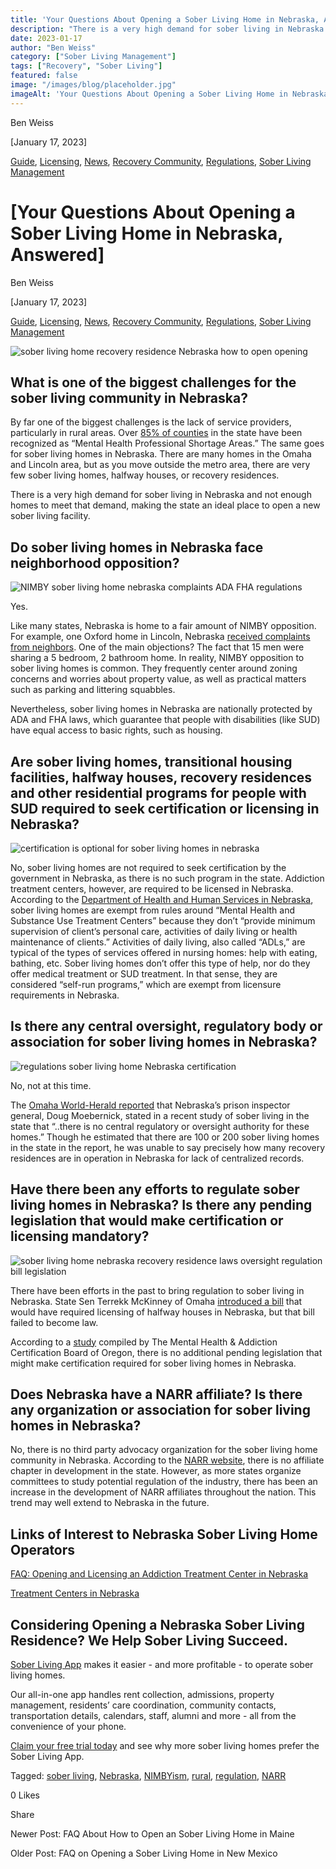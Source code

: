 ```yaml
---
title: 'Your Questions About Opening a Sober Living Home in Nebraska, Answered'
description: "There is a very high demand for sober living in Nebraska and not enough homes to meet that demand."
date: 2023-01-17
author: "Ben Weiss"
category: ["Sober Living Management"]
tags: ["Recovery", "Sober Living"]
featured: false
image: "/images/blog/placeholder.jpg"
imageAlt: 'Your Questions About Opening a Sober Living Home in Nebraska, Answered'
---
```


Ben Weiss

[January 17, 2023]

[Guide](/sober-living-app-blog/category/Guide), [Licensing](/sober-living-app-blog/category/Licensing), [News](/sober-living-app-blog/category/News), [Recovery Community](/sober-living-app-blog/category/Recovery+Community), [Regulations](/sober-living-app-blog/category/Regulations), [Sober Living Management](/sober-living-app-blog/category/Sober+Living+Management)

#  [Your Questions About Opening a Sober Living Home in Nebraska, Answered]

Ben Weiss

[January 17, 2023]

[Guide](/sober-living-app-blog/category/Guide), [Licensing](/sober-living-app-blog/category/Licensing), [News](/sober-living-app-blog/category/News), [Recovery Community](/sober-living-app-blog/category/Recovery+Community), [Regulations](/sober-living-app-blog/category/Regulations), [Sober Living Management](/sober-living-app-blog/category/Sober+Living+Management)

![sober living home recovery residence Nebraska how to open opening](/images/blog/your-questions-about-opening-a-sober-living-home-in-nebraska-answered/Screen_Shot_2023-01-10_at_4.00.50_PM.png)

## What is one of the biggest challenges for the sober living community in Nebraska? 

By far one of the biggest challenges is the lack of service providers, particularly in rural areas. Over [85% of counties](https://www.3newsnow.com/news/national/two-americas/rural-communities-lack-treatment-options-for-substance-use-disorders) in the state have been recognized as “Mental Health Professional Shortage Areas.” The same goes for sober living homes in Nebraska. There are many homes in the Omaha and Lincoln area, but as you move outside the metro area, there are very few sober living homes, halfway houses, or recovery residences. 

There is a very high demand for sober living in Nebraska and not enough homes to meet that demand, making the state an ideal place to open a new sober living facility. 

## Do sober living homes in Nebraska face neighborhood opposition? 

![NIMBY sober living home nebraska complaints ADA FHA regulations](/images/blog/your-questions-about-opening-a-sober-living-home-in-nebraska-answered/Screen_Shot_2023-01-10_at_4.00.28_PM.png)

Yes. 

Like many states, Nebraska is home to a fair amount of NIMBY opposition. For example, one Oxford home in Lincoln, Nebraska [received complaints from neighbors](https://journalstar.com/news/local/govt-and-politics/opponents-score-victory-in-complaints-over-sober-living-house-in-lincoln-with-14-residents/article_136d9e3e-f897-5538-a3e3-47049e0a5a2c.html). One of the main objections? The fact that 15 men were sharing a 5 bedroom, 2 bathroom home. In reality, NIMBY opposition to sober living homes is common. They frequently center around zoning concerns and worries about property value, as well as practical matters such as parking and littering squabbles. 

Nevertheless, sober living homes in Nebraska are nationally protected by ADA and FHA laws, which guarantee that people with disabilities (like SUD) have equal access to basic rights, such as housing. 

## Are sober living homes, transitional housing facilities, halfway houses, recovery residences and other residential programs for people with SUD required to seek certification or licensing in Nebraska?

![certification is optional for sober living homes in nebraska](/images/blog/your-questions-about-opening-a-sober-living-home-in-nebraska-answered/Screen_Shot_2023-01-10_at_6.05.36_PM.png)

No, sober living homes are not required to seek certification by the government in Nebraska, as there is no such program in the state. Addiction treatment centers, however, are required to be licensed in Nebraska. According to the [Department of Health and Human Services in Nebraska](https://dhhs.ne.gov/licensure/Pages/Mental-Health-Substance-Use-Treatment-Centers.aspx), sober living homes are exempt from rules around “Mental Health and Substance Use Treatment Centers” because they don’t “provide minimum supervision of client’s personal care, activities of daily living or health maintenance of clients.” Activities of daily living, also called “ADLs,” are typical of the types of services offered in nursing homes: help with eating, bathing, etc. Sober living homes don’t offer this type of help, nor do they offer medical treatment or SUD treatment. In that sense, they are considered “self-run programs,” which are exempt from licensure requirements in Nebraska. 

## Is there any central oversight, regulatory body or association for sober living homes in Nebraska? 

![regulations sober living home Nebraska certification](/images/blog/your-questions-about-opening-a-sober-living-home-in-nebraska-answered/Screen_Shot_2023-01-10_at_4.01.17_PM.png)

No, not at this time. 

The [Omaha World-Herald reported](https://omaha.com/news/local/crime-and-courts/no-licensing-little-oversight-omaha-owner-of-homes-for-sex-offenders-faces-his-own-charge/article_24f2084c-1e6e-11ed-9206-6f312de4bffa.html) that Nebraska’s prison inspector general, Doug Moebernick, stated in a recent study of sober living in the state that “..there is no central regulatory or oversight authority for these homes.” Though he estimated that there are 100 or 200 sober living homes in the state in the report, he was unable to say precisely how many recovery residences are in operation in Nebraska for lack of centralized records.

## Have there been any efforts to regulate sober living homes in Nebraska? Is there any pending legislation that would make certification or licensing mandatory? 

![sober living home nebraska recovery residence laws oversight regulation bill legislation](/images/blog/your-questions-about-opening-a-sober-living-home-in-nebraska-answered/Screen_Shot_2023-01-10_at_4.29.17_PM.png)

There have been efforts in the past to bring regulation to sober living in Nebraska.  State Sen Terrekk McKinney of Omaha [introduced a bill](https://omaha.com/news/local/crime-and-courts/no-licensing-little-oversight-omaha-owner-of-homes-for-sex-offenders-faces-his-own-charge/article_24f2084c-1e6e-11ed-9206-6f312de4bffa.html) that would have required licensing of halfway houses in Nebraska, but that bill failed to become law. 

According to a [study](https://mhacbo.org/media/NATIONAL.OVERVIEW.RECOVERY.HOUSING.January.2020.pdf) compiled by The Mental Health & Addiction Certification Board of Oregon, there is no additional pending legislation that might make certification required for sober living homes in Nebraska.  

## Does Nebraska have a NARR affiliate? Is there any organization or association for sober living homes in Nebraska? 

No, there is no third party advocacy organization for the sober living home community in Nebraska. According to the [NARR website](https://narronline.org/), there is no affiliate chapter in development in the state. However, as more states organize committees to study potential regulation of the industry, there has been an increase in the development of NARR affiliates throughout the nation. This trend may well extend to Nebraska in the future. 

## Links of Interest to Nebraska Sober Living Home Operators

[FAQ: Opening and Licensing an Addiction Treatment Center in Nebraska ](https://behavehealth.com/blog/2022/3/22/faq-opening-and-licensing-an-addiction-treatment-center-in-nebraskanbsp)

[Treatment Centers in Nebraska ](https://bridge.behavehealth.com/rehabs/nebraska)

## Considering Opening a Nebraska Sober Living Residence? We Help Sober Living Succeed. 

[Sober Living App](/) makes it easier - and more profitable - to operate sober living homes. 

Our all-in-one app handles rent collection, admissions, property management, residents’ care coordination, community contacts, transportation details, calendars, staff, alumni and more - all from the convenience of your phone.  

[Claim your free trial today](https://behavehealth.com/get-started) and see why more sober living homes prefer the Sober Living App.

Tagged: [sober living](/sober-living-app-blog/tag/sober+living), [Nebraska](/sober-living-app-blog/tag/Nebraska), [NIMBYism](/sober-living-app-blog/tag/NIMBYism), [rural](https://soberlivingapp.com/sober-living-app-blog/tag/rural), [regulation](/sober-living-app-blog/tag/regulation), [NARR](/sober-living-app-blog/tag/NARR)

0 Likes

Share

Newer Post: FAQ About How to Open an Sober Living Home in Maine

Older Post: FAQ on Opening a Sober Living Home in New Mexico 